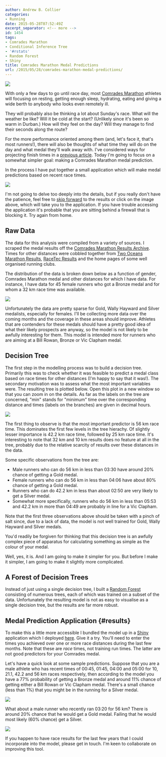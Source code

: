 ```yaml
---
author: Andrew B. Collier
categories:
- Running
date: 2015-05-28T07:52:49Z
excerpt_separator: <!-- more -->
id: 1454
tags:
- Comrades Marathon
- Conditional Inference Tree
- '#rstats'
- Random Forest
- Shiny
title: Comrades Marathon Medal Predictions
url: /2015/05/28/comrades-marathon-medal-predictions/
---
```


<!--more-->

<img src="{{ site.baseurl }}/static/img/2015/05/IMG_5239.png">

With only a few days to go until race day, most [Comrades Marathon](http://www.comrades.com/) athletes will focusing on resting, getting enough sleep, hydrating, eating and giving a wide berth to anybody who looks even remotely ill.

They will probably also be thinking a lot about Sunday's race. What will the weather be like? Will it be cold at the start? (Unlikely since it's been so warm in Durban.) How will they feel on the day? Will they manage to find their seconds along the route? 

For the more performance oriented among them (and, let's face it, that's most runners!), there will also be thoughts of what time they will do on the day and what medal they'll walk away with. I've considered ways for projecting finish times in a [previous article](http://www.exegetic.biz/blog/2015/04/comrades-marathon-finish-predictions/). Today I'm going to focus on a somewhat simpler goal: making a Comrades Marathon medal prediction.

In the process I have put together a small application which will make medal predictions based on recent race times.

<a href="https://datawookie.shinyapps.io/Comrades-Medal-Predictions/" target="_blank">
  <img src="{{ site.baseurl }}/static/img/2015/05/medal-prediction-interface.png">
</a>

I'm not going to delve too deeply into the details, but if you really don't have the patience, feel free to [skip forward](#results) to the results or click on the image above, which will take you to the application. If you have trouble accessing the application it's probable that you are sitting behind a firewall that is blocking it. Try again from home.

## Raw Data

The data for this analysis were compiled from a variety of sources. I scraped the medal results off the [Comrades Marathon Results Archive](http://results.ultimate.dk/comrades/resultshistory/front/index.php). Times for other distances were cobbled together from [Two Oceans Marathon Results](http://admin.twooceansmarathon.org.za/HistorySearch.aspx), [RaceTec Results](http://www.racetecresults.com/startpage.aspx?CId=35) and the home pages of some well organised running clubs.

The distribution of the data is broken down below as a function of gender, Comrades Marathon medal and other distances for which I have data. For instance, I have data for 45 female runners who got a Bronze medal and for whom a 32 km race time was available.

<img src="{{ site.baseurl }}/static/img/2015/05/medal-race-distance-count.png">

Unfortunately the data are pretty sparse for Gold, Wally Hayward and Silver medalists, especially for females. I'll be collecting more data over the coming months and the coverage in these areas should improve. Athletes that are contenders for these medals should have a pretty good idea of what their likely prospects are anyway, so the model is not likely to be awfully interesting for them. This model is intended more for runners who are aiming at a Bill Rowan, Bronze or Vic Clapham medal.

## Decision Tree

The first step in the modelling process was to build a decision tree. Primarily this was to check whether it was feasible to predict a medal class based on race times for other distances (I'm happy to say that it was!). The secondary motivation was to assess what the most important variables were. The resulting tree is plotted below. Open this plot in a new window so that you can zoom in on the details. As far as the labels on the tree are concerned, "min" stands for "minimum" time over the corresponding distance and times (labels on the branches) are given in decimal hours.

<img src="{{ site.baseurl }}/static/img/2015/05/medal-ctree.png">

The first thing to observe is that the most important predictor is 56 km race time. This dominates the first few levels in the tree hierachy. Of slightly lesser importance is 42.2 km race time, followed by 25 km race time. It's interesting to note that 32 km and 10 km results does no feature at all in the tree, probably due to the relative scarcity of results over these distances in the data.

Some specific observations from the tree are:

* Male runners who can do 56 km in less than 03:30 have around 20% chance of getting a Gold medal. 
* Female runners who can do 56 km in less than 04:06 have about 80% chance of getting a Gold medal. 
* Runners who can do 42.2 km in less than about 02:50 are very likely to get a Silver medal. 
* Somewhat more specifically, runners who do 56 km in less than 05:53 and 42.2 km in more than 04:49 are probably in line for a Vic Clapham.

Note that the first three observations above should be taken with a pinch of salt since, due to a lack of data, the model is not well trained for Gold, Wally Hayward and Silver medals.

You'd readily be forgiven for thinking that this decision tree is an awfully complex piece of apparatus for calculating something as simple as the colour of your medal.

Well, yes, it is. And I am going to make it simpler for you. But before I make it simpler, I am going to make it slightly more complicated.

## A Forest of Decision Trees

Instead of just using a single decision tree, I built a [Random Forest](http://en.wikipedia.org/wiki/Random_forest) consisting of numerous trees, each of which was trained on a subset of the data. Unfortunately the resulting model is not as easy to visualise as a single decision tree, but the results are far more robust.

## Medal Prediction Application {#results}

To make this a little more accessible I bundled the model up in a [Shiny](http://shiny.rstudio.com/) application which I deployed [here](https://datawookie.shinyapps.io/Comrades-Medal-Predictions/). Give it a try. You'll need to enter the times you achieved over one or more race distances during the last few months. Note that these are _race_ times, not training run times. The latter are not good predictors for your Comrades medal.

Let's have a quick look at some sample predictions. Suppose that you are a male athlete who has recent times of 00:45, 01:45, 04:00 and 05:00 for 10, 21.1, 42.2 and 56 km races respectively, then according to the model you have a 77% probability of getting a Bronze medal and around 11% chance of getting either a Bill Rowan or Vic Clapham medal. There's a small chance (less than 1%) that you might be in the running for a Silver medal.

<img src="{{ site.baseurl }}/static/img/2015/05/medal-predictions-bog-standard.png">

What about a male runner who recently ran 03:20 for 56 km? There is around 20% chance that he would get a Gold medal. Failing that he would most likely (60% chance) get a Silver.

<img src="{{ site.baseurl }}/static/img/2015/05/medal-predictions-gold-male.png">

If you happen to have race results for the last few years that I could incorporate into the model, please get in touch. I'm keen to collaborate on improving this tool.
